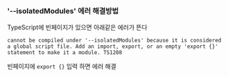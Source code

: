 ### '--isolatedModules' 에러 해결방법
TypeScript에 빈페이지가 있으면 아래같은 에러가 뜬다

```
cannot be compiled under '--isolatedModules' because it is considered a global script file. Add an import, export, or an empty 'export {}' statement to make it a module. TS1208
```

빈페이지에 `export {}` 입력 하면 에러 해결
